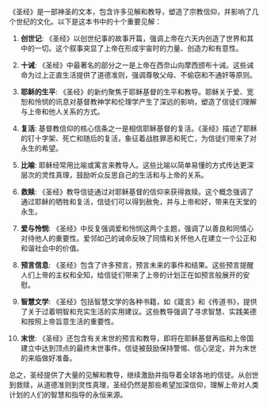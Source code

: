 《圣经》是一部神圣的文本，包含许多见解和教导，塑造了宗教信仰，并影响了几个世纪的文化。以下是这本书中的十个重要见解：

1. **创世记**: 《圣经》以创世纪事的故事开篇，强调上帝在六天内创造了世界和其中的一切。这个叙事突显了上帝在形成宇宙时的力量、创造力和有意性。

2. **十诫**: 《圣经》中最著名的部分之一是上帝在西奈山向摩西颁布十诫。这些诫命为过上正直生活提供了道德准则，强调尊敬父母、不偷窃和不通奸等原则。

3. **耶稣的生平**: 《圣经》的新约聚焦于耶稣基督的生平和教导。耶稣关于爱、宽恕和怜悯的讯息对基督教神学和伦理学产生了深远的影响，塑造了信徒们理解与上帝和他人关系的方式。

4. **复活**: 基督教信仰的核心信条之一是相信耶稣基督的复活。《圣经》描述了耶稣的钉十字架、死亡和随后的复活，象征着战胜罪恶和死亡，为信徒们带来了对永生的希望。

5. **比喻**: 耶稣经常用比喻或寓言来教导人。这些比喻以简单易懂的方式传达更深层次的灵性真理，鼓励听众反思自己的生活和与上帝的关系。

6. **救赎**: 《圣经》教导信徒通过对耶稣基督的信仰来获得救赎。这个概念强调了通过耶稣的牺牲和复活，信徒们可以得到赦免，并与上帝和好，带来在天堂的永生。

7. **爱与怜悯**: 《圣经》中反复强调爱和怜悯这两个主题，强调了以善良和同情心对待他人的重要性。爱邻如己的诫命反映了同情和关怀他人在建立一个公正和和谐社会中的价值。

8. **预言信息**: 《圣经》包含了许多预言，预言未来的事件和结果。这些预言提醒人们上帝的主权和全知，给信徒们带来了上帝的计划正在如预言般展开的安慰。

9. **智慧文学**: 《圣经》包括智慧文学的各种书籍，如《箴言》和《传道书》，提供了关于过着明智和充实生活的实用建议。这些教导强调了寻求智慧、实践美德和按照上帝旨意生活的重要性。

10. **末世**: 《圣经》还包含有关末世的预言和教导，即将在耶稣基督再临和上帝国建立中达到顶点的最终末世事件。信徒被鼓励保持警惕、信心坚定，并为末世的来临做好准备。

总之，圣经提供了大量的见解和教导，继续激励并指导着全球各地的信徒。从创世到救赎，从道德准则到灵性真理，圣经仍然是那些希望加深信仰，理解上帝对人类计划的人们的智慧和指导的永恒来源。